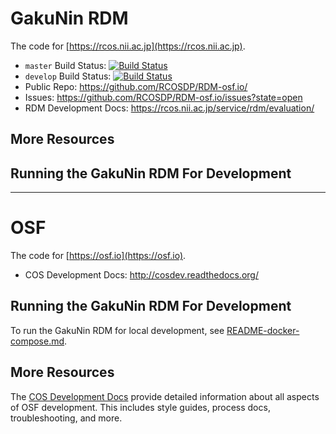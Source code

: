 # GakuNin RDM

The code for [https://rcos.nii.ac.jp](https://rcos.nii.ac.jp).


- `master` Build Status: [![Build Status](https://travis-ci.org/RCOSDP/RDM-osf.io.svg?branch=nii-mergework-201802)](https://travis-ci.org/RCOSDP/RDM-osf.io)
- `develop` Build Status: [![Build Status](https://travis-ci.org/RCOSDP/RDM-osf.io.svg?branch=develop)](https://travis-ci.org/RCOSDP/RDM-osf.io)
- Public Repo: https://github.com/RCOSDP/RDM-osf.io/
- Issues: https://github.com/RCOSDP/RDM-osf.io/issues?state=open
- RDM Development Docs: https://rcos.nii.ac.jp/service/rdm/evaluation/

## More Resources

## Running the GakuNin RDM For Development

---
# OSF

The code for [https://osf.io](https://osf.io).

- COS Development Docs: http://cosdev.readthedocs.org/

## Running the GakuNin RDM For Development

To run the GakuNin RDM for local development, see [README-docker-compose.md](https://github.com/CenterForOpenScience/osf.io/blob/develop/README-docker-compose.md).

## More Resources

The [COS Development Docs](http://cosdev.readthedocs.org/) provide detailed information about all aspects of OSF development.
This includes style guides, process docs, troubleshooting, and more.
